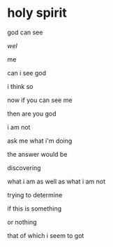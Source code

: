 # holy spirit

god can see

_wel_

me

can i see god

i think so

now if you can see me

then are you god

i am not

ask me what i'm doing

the answer would be

discovering

what i am as well as what i am not

trying to determine

if this is something

or nothing 

that of which i seem to got